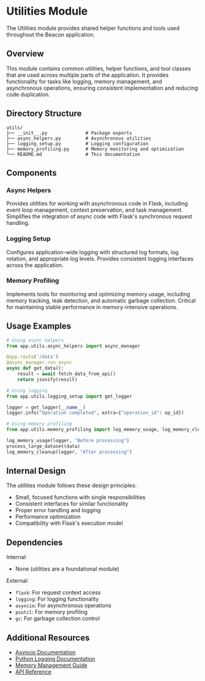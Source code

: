 # Utilities Module

The Utilities module provides shared helper functions and tools used throughout the Beacon application.

## Overview

This module contains common utilities, helper functions, and tool classes that are used across multiple parts of the application. It provides functionality for tasks like logging, memory management, and asynchronous operations, ensuring consistent implementation and reducing code duplication.

## Directory Structure

```
utils/
├── __init__.py              # Package exports
├── async_helpers.py         # Asynchronous utilities
├── logging_setup.py         # Logging configuration
├── memory_profiling.py      # Memory monitoring and optimization
└── README.md                # This documentation
```

## Components

### Async Helpers
Provides utilities for working with asynchronous code in Flask, including event loop management, context preservation, and task management. Simplifies the integration of async code with Flask's synchronous request handling.

### Logging Setup
Configures application-wide logging with structured log formats, log rotation, and appropriate log levels. Provides consistent logging interfaces across the application.

### Memory Profiling
Implements tools for monitoring and optimizing memory usage, including memory tracking, leak detection, and automatic garbage collection. Critical for maintaining stable performance in memory-intensive operations.

## Usage Examples

```python
# Using async helpers
from app.utils.async_helpers import async_manager

@app.route('/data')
@async_manager.run_async
async def get_data():
    result = await fetch_data_from_api()
    return jsonify(result)

# Using logging
from app.utils.logging_setup import get_logger

logger = get_logger(__name__)
logger.info("Operation completed", extra={"operation_id": op_id})

# Using memory profiling
from app.utils.memory_profiling import log_memory_usage, log_memory_cleanup

log_memory_usage(logger, "Before processing")
process_large_dataset(data)
log_memory_cleanup(logger, "After processing")
```

## Internal Design

The utilities module follows these design principles:
- Small, focused functions with single responsibilities
- Consistent interfaces for similar functionality
- Proper error handling and logging
- Performance optimization
- Compatibility with Flask's execution model

## Dependencies

Internal:
- None (utilities are a foundational module)

External:
- `flask`: For request context access
- `logging`: For logging functionality
- `asyncio`: For asynchronous operations
- `psutil`: For memory profiling
- `gc`: For garbage collection control

## Additional Resources

- [Asyncio Documentation](https://docs.python.org/3/library/asyncio.html)
- [Python Logging Documentation](https://docs.python.org/3/library/logging.html)
- [Memory Management Guide]({doc}`memory_management`)
- [API Reference]({doc}`api`)